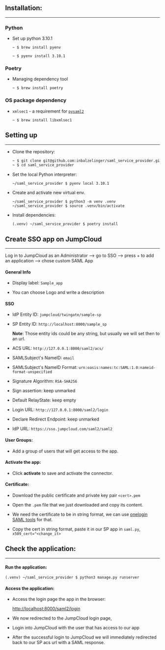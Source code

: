 ## Installation:

---

### Python

- Set up python 3.10.1
    ```
    ~ $ brew install pyenv
    
    ~ $ pyenv install 3.10.1
    ```

### Poetry
- Managing dependency tool
    ```
    ~ $ brew install poetry
    ```


### OS package dependency

- `xmlsec1` - a requirement for [`pysaml2`](https://pysaml2.readthedocs.io/en/latest/install.html#install-pysaml2)
  ```
  ~ $ brew install libxmlsec1
  ```


## Setting up

---

- Clone the repository:

   ```sh
   ~ $ git clone git@github.com:inbalzelinger/saml_service_provider.git
   ~ $ cd saml_service_provider
   ```

- Set the local Python interpreter: 
    ```
    ~/saml_service_provider $ pyenv local 3.10.1
    ```

- Create and activate new virtual env.

    ```
    ~/saml_service_provider $ python3 -m venv .venv
    ~/saml_service_provider $ source .venv/bin/activate
    ```

- Install dependencies: 
   ```
   (.venv) ~/saml_service_provider $ poetry install
   ```


## Create SSO app on JumpCloud
***


Log in to JumpCloud as an Administrator --> go to SSO  --> press + to add an application --> chose custom SAML App

#### General Info

- Display label: `Sample_app`


- You can choose Logo and write a description

#### SSO

- IdP Entity ID:  `jumpcloud/twingate/sample-sp`


- SP Entity ID: `http://localhost:8000/sample_sp`


  **Note**: Those entity ids could be any string, but usually we will set then to an url.

- ACS URL: `http://127.0.0.1:8000/saml2/acs/`

    
- SAMLSubject's NameID: `email`

    
- SAMLSubject's NameID Format: `urn:oasis:names:tc:SAML:1.0:nameid-format-unspecified`

    
- Signature Algorithm: `RSA-SHA256`

    
- Sign assertion: keep unmarked


- Default RelayState: keep empty

    
- Login URL: `http://127.0.0.1:8000/saml2/login` 

    
- Declare Redirect Endpoint: keep unmarked

    
- IdP URL: `https://sso.jumpcloud.com/saml2/saml2`


#### User Groups:

- Add a group of users that will get access to the app. 


#### Activate the app:

  - Click **activate** to save and activate the connector.
  
#### Certificate:

- Download the public certificate and private key pair `<cert>.pem`


- Open the `.pem` file that we just downloaded and copy its content. 


- We need the certificate to be in string format, we can use [onelogin SAML tools](https://www.samltool.com/format_x509cert.php) for that.


- Copy the cert in string format, paste it in our SP app in `saml.py`, `x509_cert="<change_it>`




## Check the application:

---

#### Run the application:

```shell
(.venv) ~/saml_service_provider $ python3 manage.py runserver
```

#### Access the application:

- Access the login page the app in the browser:

  [http://localhost:8000/saml2/login](http://localhost:8000/saml2/login)


- We now redirected to the JumpCloud login page, 


- Login into JumpCloud with the user that has access to our app


- After the successful login to JumpCloud we will immediately redirected back to our SP acs url with a SAML response.

